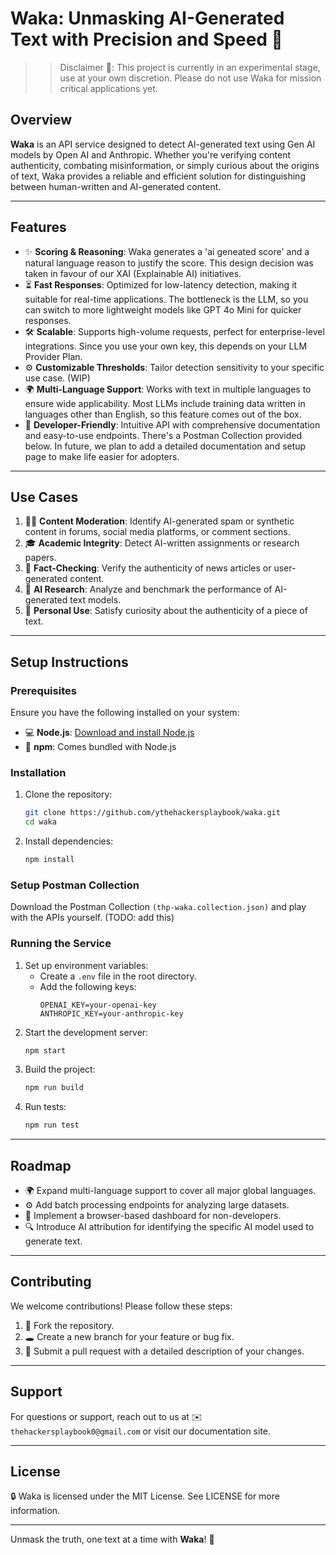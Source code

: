 # Waka: Unmasking AI-Generated Text with Precision and Speed 🐲

> > Disclaimer 🚦: This project is currently in an experimental stage, use at your own discretion. Please do not use Waka for mission critical applications yet.

## Overview

**Waka** is an API service designed to detect AI-generated text using Gen AI models by Open AI and Anthropic. Whether you're verifying content authenticity, combating misinformation, or simply curious about the origins of text, Waka provides a reliable and efficient solution for distinguishing between human-written and AI-generated content.

---

## Features

- ✨ **Scoring & Reasoning**: Waka generates a 'ai geneated score' and a natural language reason to justify the score. This design decision was taken in favour of our XAI (Explainable AI) initiatives.
- ⏳ **Fast Responses**: Optimized for low-latency detection, making it suitable for real-time applications. The bottleneck is the LLM, so you can switch to more lightweight models like GPT 4o Mini for quicker responses.
- 🛠️ **Scalable**: Supports high-volume requests, perfect for enterprise-level integrations. Since you use your own key, this depends on your LLM Provider Plan.
- ⚙️ **Customizable Thresholds**: Tailor detection sensitivity to your specific use case. (WIP)
- 🌍 **Multi-Language Support**: Works with text in multiple languages to ensure wide applicability. Most LLMs include training data written in languages other than English, so this feature comes out of the box.
- 🔧 **Developer-Friendly**: Intuitive API with comprehensive documentation and easy-to-use endpoints. There's a Postman Collection provided below. In future, we plan to add a detailed documentation and setup page to make life easier for adopters.

---

## Use Cases

1. 🕵️‍♂️ **Content Moderation**: Identify AI-generated spam or synthetic content in forums, social media platforms, or comment sections.
2. 🎓 **Academic Integrity**: Detect AI-written assignments or research papers.
3. 🔧 **Fact-Checking**: Verify the authenticity of news articles or user-generated content.
4. 🤖 **AI Research**: Analyze and benchmark the performance of AI-generated text models.
5. 🔎 **Personal Use**: Satisfy curiosity about the authenticity of a piece of text.

---

## Setup Instructions

### Prerequisites

Ensure you have the following installed on your system:

- 💻 **Node.js**: [Download and install Node.js](https://nodejs.org/)
- 🔧 **npm**: Comes bundled with Node.js

### Installation

1. Clone the repository:
   ```bash
   git clone https://github.com/ythehackersplaybook/waka.git
   cd waka
   ```
2. Install dependencies:
   ```bash
   npm install
   ```

### Setup Postman Collection

Download the Postman Collection `(thp-waka.collection.json)` and play with the APIs yourself. (TODO: add this)

### Running the Service

1. Set up environment variables:
   - Create a `.env` file in the root directory.
   - Add the following keys:
     ```env
     OPENAI_KEY=your-openai-key
     ANTHROPIC_KEY=your-anthropic-key
     ```
2. Start the development server:
   ```bash
   npm start
   ```
3. Build the project:
   ```bash
   npm run build
   ```
4. Run tests:
   ```bash
   npm run test
   ```

---

## Roadmap

- 🌍 Expand multi-language support to cover all major global languages.
- ⚙️ Add batch processing endpoints for analyzing large datasets.
- 🕌 Implement a browser-based dashboard for non-developers.
- 🔍 Introduce AI attribution for identifying the specific AI model used to generate text.

---

## Contributing

We welcome contributions! Please follow these steps:

1. 🔄 Fork the repository.
2. 🕳️ Create a new branch for your feature or bug fix.
3. 🔗 Submit a pull request with a detailed description of your changes.

---

## Support

For questions or support, reach out to us at ✉️ `thehackersplaybook0@gmail.com` or visit our documentation site.

---

## License

🔒 Waka is licensed under the MIT License. See LICENSE for more information.

---

Unmask the truth, one text at a time with **Waka**! 🐲
